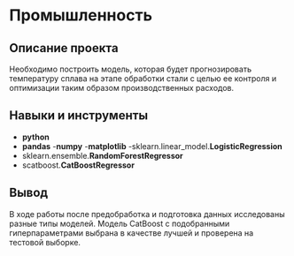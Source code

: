 # Промышленность

## Описание проекта

Необходимо построить модель, которая будет прогнозировать температуру сплава на этапе обработки стали с целью ее контроля и оптимизации таким образом производственных расходов.

## Навыки и инструменты

- **python**
- **pandas**
-**numpy**
-**matplotlib**
-sklearn.linear_model.**LogisticRegression**
- sklearn.ensemble.**RandomForestRegressor**
- scatboost.**CatBoostRegressor**

## Вывод

В ходе работы после предобработка и подготовка данных исследованы разные типы моделей. Модель CatBoost с подобранными гиперпараметрами выбрана в качестве лучшей и проверена на тестовой выборке.
